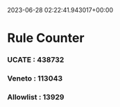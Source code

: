 2023-06-28 02:22:41.943017+00:00
# Rule Counter 
 ### UCATE : 438732

 ### Veneto : 113043

 ### Allowlist : 13929